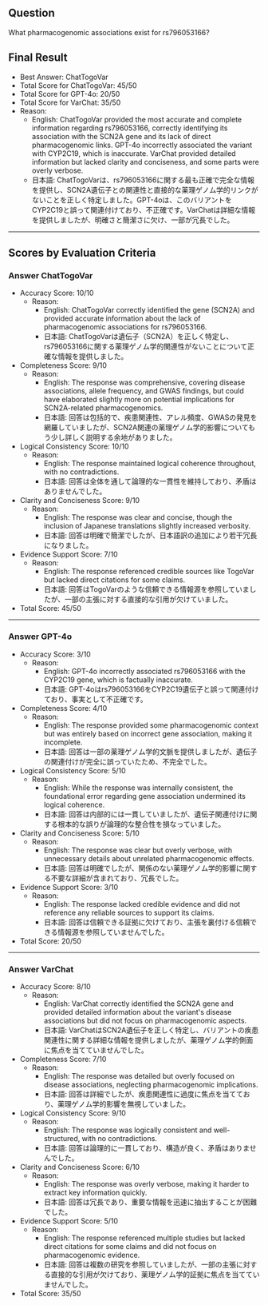 ## Question

What pharmacogenomic associations exist for rs796053166?

## Final Result

- Best Answer: ChatTogoVar
- Total Score for ChatTogoVar: 45/50
- Total Score for GPT-4o: 20/50
- Total Score for VarChat: 35/50
- Reason:
  - English: ChatTogoVar provided the most accurate and complete information regarding rs796053166, correctly identifying its association with the SCN2A gene and its lack of direct pharmacogenomic links. GPT-4o incorrectly associated the variant with CYP2C19, which is inaccurate. VarChat provided detailed information but lacked clarity and conciseness, and some parts were overly verbose.
  - 日本語: ChatTogoVarは、rs796053166に関する最も正確で完全な情報を提供し、SCN2A遺伝子との関連性と直接的な薬理ゲノム学的リンクがないことを正しく特定しました。GPT-4oは、このバリアントをCYP2C19と誤って関連付けており、不正確です。VarChatは詳細な情報を提供しましたが、明確さと簡潔さに欠け、一部が冗長でした。

---

## Scores by Evaluation Criteria

### Answer ChatTogoVar
- Accuracy Score: 10/10
  - Reason: 
    - English: ChatTogoVar correctly identified the gene (SCN2A) and provided accurate information about the lack of pharmacogenomic associations for rs796053166.
    - 日本語: ChatTogoVarは遺伝子（SCN2A）を正しく特定し、rs796053166に関する薬理ゲノム学的関連性がないことについて正確な情報を提供しました。
- Completeness Score: 9/10
  - Reason: 
    - English: The response was comprehensive, covering disease associations, allele frequency, and GWAS findings, but could have elaborated slightly more on potential implications for SCN2A-related pharmacogenomics.
    - 日本語: 回答は包括的で、疾患関連性、アレル頻度、GWASの発見を網羅していましたが、SCN2A関連の薬理ゲノム学的影響についてもう少し詳しく説明する余地がありました。
- Logical Consistency Score: 10/10
  - Reason: 
    - English: The response maintained logical coherence throughout, with no contradictions.
    - 日本語: 回答は全体を通して論理的な一貫性を維持しており、矛盾はありませんでした。
- Clarity and Conciseness Score: 9/10
  - Reason: 
    - English: The response was clear and concise, though the inclusion of Japanese translations slightly increased verbosity.
    - 日本語: 回答は明確で簡潔でしたが、日本語訳の追加により若干冗長になりました。
- Evidence Support Score: 7/10
  - Reason: 
    - English: The response referenced credible sources like TogoVar but lacked direct citations for some claims.
    - 日本語: 回答はTogoVarのような信頼できる情報源を参照していましたが、一部の主張に対する直接的な引用が欠けていました。
- Total Score: 45/50

---

### Answer GPT-4o
- Accuracy Score: 3/10
  - Reason: 
    - English: GPT-4o incorrectly associated rs796053166 with the CYP2C19 gene, which is factually inaccurate.
    - 日本語: GPT-4oはrs796053166をCYP2C19遺伝子と誤って関連付けており、事実として不正確です。
- Completeness Score: 4/10
  - Reason: 
    - English: The response provided some pharmacogenomic context but was entirely based on incorrect gene association, making it incomplete.
    - 日本語: 回答は一部の薬理ゲノム学的文脈を提供しましたが、遺伝子の関連付けが完全に誤っていたため、不完全でした。
- Logical Consistency Score: 5/10
  - Reason: 
    - English: While the response was internally consistent, the foundational error regarding gene association undermined its logical coherence.
    - 日本語: 回答は内部的には一貫していましたが、遺伝子関連付けに関する根本的な誤りが論理的な整合性を損なっていました。
- Clarity and Conciseness Score: 5/10
  - Reason: 
    - English: The response was clear but overly verbose, with unnecessary details about unrelated pharmacogenomic effects.
    - 日本語: 回答は明確でしたが、関係のない薬理ゲノム学的影響に関する不要な詳細が含まれており、冗長でした。
- Evidence Support Score: 3/10
  - Reason: 
    - English: The response lacked credible evidence and did not reference any reliable sources to support its claims.
    - 日本語: 回答は信頼できる証拠に欠けており、主張を裏付ける信頼できる情報源を参照していませんでした。
- Total Score: 20/50

---

### Answer VarChat
- Accuracy Score: 8/10
  - Reason: 
    - English: VarChat correctly identified the SCN2A gene and provided detailed information about the variant's disease associations but did not focus on pharmacogenomic aspects.
    - 日本語: VarChatはSCN2A遺伝子を正しく特定し、バリアントの疾患関連性に関する詳細な情報を提供しましたが、薬理ゲノム学的側面に焦点を当てていませんでした。
- Completeness Score: 7/10
  - Reason: 
    - English: The response was detailed but overly focused on disease associations, neglecting pharmacogenomic implications.
    - 日本語: 回答は詳細でしたが、疾患関連性に過度に焦点を当てており、薬理ゲノム学的影響を無視していました。
- Logical Consistency Score: 9/10
  - Reason: 
    - English: The response was logically consistent and well-structured, with no contradictions.
    - 日本語: 回答は論理的に一貫しており、構造が良く、矛盾はありませんでした。
- Clarity and Conciseness Score: 6/10
  - Reason: 
    - English: The response was overly verbose, making it harder to extract key information quickly.
    - 日本語: 回答は冗長であり、重要な情報を迅速に抽出することが困難でした。
- Evidence Support Score: 5/10
  - Reason: 
    - English: The response referenced multiple studies but lacked direct citations for some claims and did not focus on pharmacogenomic evidence.
    - 日本語: 回答は複数の研究を参照していましたが、一部の主張に対する直接的な引用が欠けており、薬理ゲノム学的証拠に焦点を当てていませんでした。
- Total Score: 35/50